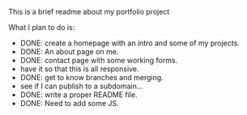 This is a brief readme about my portfolio project

What I plan to do is:
+ DONE: create a homepage with an intro and some of my projects.
+ DONE: An about page on me.
+ DONE: contact page with some working forms.
+ have it so that this is all responsive.
+ DONE: get to know branches and merging.
+ see if I can publish to a subdomain...
+ DONE: write a proper README file.
+ DONE: Need to add some JS.